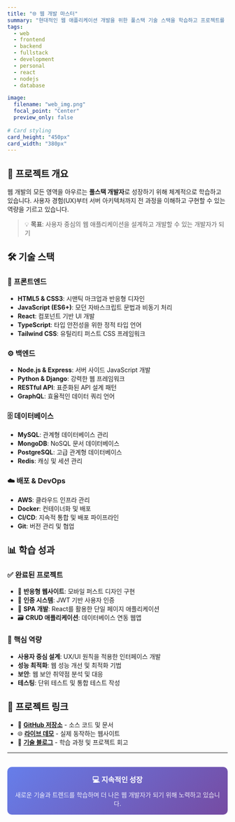 ```yaml
---
title: "🌐 웹 개발 마스터"
summary: "현대적인 웹 애플리케이션 개발을 위한 풀스택 기술 스택을 학습하고 프로젝트를 구현합니다"
tags:
  - web
  - frontend
  - backend
  - fullstack
  - development
  - personal
  - react
  - nodejs
  - database

image:
  filename: "web_img.png"
  focal_point: "Center"
  preview_only: false
  
# Card styling
card_height: "450px"
card_width: "380px"
---
```


## 🚀 프로젝트 개요

웹 개발의 모든 영역을 아우르는 **풀스택 개발자**로 성장하기 위해 체계적으로 학습하고 있습니다. 사용자 경험(UX)부터 서버 아키텍처까지 전 과정을 이해하고 구현할 수 있는 역량을 기르고 있습니다.

> 💡 **목표**: 사용자 중심의 웹 애플리케이션을 설계하고 개발할 수 있는 개발자가 되기

## 🛠️ 기술 스택

### 🎨 **프론트엔드**
- **HTML5 & CSS3**: 시맨틱 마크업과 반응형 디자인
- **JavaScript (ES6+)**: 모던 자바스크립트 문법과 비동기 처리
- **React**: 컴포넌트 기반 UI 개발
- **TypeScript**: 타입 안전성을 위한 정적 타입 언어
- **Tailwind CSS**: 유틸리티 퍼스트 CSS 프레임워크

### ⚙️ **백엔드**
- **Node.js & Express**: 서버 사이드 JavaScript 개발
- **Python & Django**: 강력한 웹 프레임워크
- **RESTful API**: 표준화된 API 설계 패턴
- **GraphQL**: 효율적인 데이터 쿼리 언어

### 🗄️ **데이터베이스**
- **MySQL**: 관계형 데이터베이스 관리
- **MongoDB**: NoSQL 문서 데이터베이스
- **PostgreSQL**: 고급 관계형 데이터베이스
- **Redis**: 캐싱 및 세션 관리

### ☁️ **배포 & DevOps**
- **AWS**: 클라우드 인프라 관리
- **Docker**: 컨테이너화 및 배포
- **CI/CD**: 지속적 통합 및 배포 파이프라인
- **Git**: 버전 관리 및 협업

## 📊 학습 성과

### ✅ **완료된 프로젝트**
- 🌟 **반응형 웹사이트**: 모바일 퍼스트 디자인 구현
- 🔐 **인증 시스템**: JWT 기반 사용자 인증
- 📱 **SPA 개발**: React를 활용한 단일 페이지 애플리케이션
- 🗃️ **CRUD 애플리케이션**: 데이터베이스 연동 웹앱

### 🎯 **핵심 역량**
- **사용자 중심 설계**: UX/UI 원칙을 적용한 인터페이스 개발
- **성능 최적화**: 웹 성능 개선 및 최적화 기법
- **보안**: 웹 보안 취약점 분석 및 대응
- **테스팅**: 단위 테스트 및 통합 테스트 작성

## 🔗 프로젝트 링크

- 📁 **[GitHub 저장소](https://github.com)** - 소스 코드 및 문서
- 🌐 **[라이브 데모](https://demo.example.com)** - 실제 동작하는 웹사이트
- 📝 **[기술 블로그](https://blog.example.com)** - 학습 과정 및 프로젝트 회고

---

<div style="text-align: center; margin-top: 2rem; padding: 1rem; background: linear-gradient(135deg, #667eea 0%, #764ba2 100%); border-radius: 10px; color: white;">
  <h3 style="margin: 0; color: white;">💻 지속적인 성장</h3>
  <p style="margin: 0.5rem 0 0 0; opacity: 0.9;">새로운 기술과 트렌드를 학습하며 더 나은 웹 개발자가 되기 위해 노력하고 있습니다.</p>
</div>